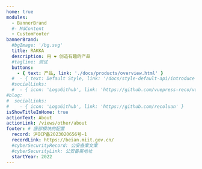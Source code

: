 ```yaml
---
home: true
modules:
  - BannerBrand
  #- MdContent
  - CustomFooter
bannerBrand:
  #bgImage: '/bg.svg'
  title: RAKKA
  description: 用 ❤ 创造有趣的产品
  #tagline: 测试
  buttons:
    - { text: 产品, link: './docs/products/overview.html' }
  #  - { text: Default Style, link: '/docs/style-default-api/introduce', type: 'plain' }
  #socialLinks:
  #  - { icon: 'LogoGithub', link: 'https://github.com/vuepress-reco/vuepress-theme-reco' }
#blog:
#  socialLinks:
#    - { icon: 'LogoGithub', link: 'https://github.com/recoluan' }
isShowTitleInHome: true
actionText: About
actionLink: /views/other/about
footer: # 底部模块的配置
  record: 沪ICP备2023020656号-1
  recordLink: https://beian.miit.gov.cn/
  #cyberSecurityRecord: 公安备案文案
  #cyberSecurityLink: 公安备案地址
  startYear: 2022
---
```

